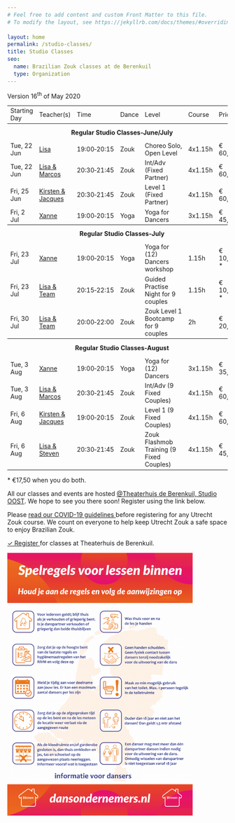 ```yaml
---
# Feel free to add content and custom Front Matter to this file.
# To modify the layout, see https://jekyllrb.com/docs/themes/#overriding-theme-defaults

layout: home
permalink: /studio-classes/
title: Studio Classes
seo:
  name: Brazilian Zouk classes at de Berenkuil
  type: Organization
---
```


Version 16<sup>th</sup> of May 2020

<table id="schedule">
<tbody>

<tr>
  <td>Starting Day</td>
  <td>Teacher(s)</td>
  <td>Time</td>
  <td>Dance</td>
  <td>Level</td>
  <td>Course</td>
  <td style="width:60px">Price</td>
</tr>

<tr style="height: 40px;">
  <th colspan="9">Regular Studio Classes&#8209;June/July</th>
</tr>

<tr>
  <td>Tue, 22 Jun</td>
  <td><a href="/about#lisa-and-marcos">Lisa</a></td>
  <td>19:00&#8209;20:15</td>
  <td>Zouk</td>
  <td>Choreo&nbsp;Solo, Open&nbsp;Level</td>
  <td>4x1.15h</td>
  <td>€ 60,-</td>
</tr>

<tr>
  <td>Tue, 22 Jun</td>
  <td><a href="/about#lisa-and-marcos">Lisa & Marcos</a></td>
  <td>20:30&#8209;21:45</td>
  <td>Zouk</td>
  <td>Int/Adv (Fixed Partner)</td>
  <td>4x1.15h</td>
  <td>€ 60,-</td>
</tr>

<tr>
  <td>Fri, 25 Jun</td>
  <td><a href="/about#jacques-and-kirsten">Kirsten & Jacques</a></td>
  <td>20:30&#8209;21:45</td>
  <td>Zouk</td>
  <td>Level 1 (Fixed Partner)</td>
  <td>4x1.15h</td>
  <td>€ 60,-</td>
</tr>

<tr>
  <td>Fri, 2 Jul</td>
  <td><a href="/about#xanne">Xanne</a></td>
  <td>19:00&#8209;20:15</td>
  <td>Yoga</td>
  <td>Yoga for Dancers</td>
  <td>3x1.15h</td>
  <td>€ 45,-</td>
</tr>

<tr style="height: 40px;">
  <th colspan="9">Regular Studio Classes&#8209;July</th>
</tr>

<tr>
  <td>Fri, 23 Jul</td>
  <td><a href="/about#xanne">Xanne</a></td>
  <td>19:00&#8209;20:15</td>
  <td>Yoga</td>
  <td>Yoga for (12) Dancers workshop</td>
  <td>1.15h</td>
  <td>€ 10,-*</td>
</tr>

<tr>
  <td>Fri, 23 Jul</td>
  <td><a href="/about#lisa-and-marcos">Lisa &amp; Team</a></td>
  <td>20:15&#8209;22:15</td>
  <td>Zouk</td>
  <td>Guided Practise Night for 9 couples</td>
  <td>1.15h</td>
  <td>€ 10,-*</td>
</tr>

<tr>
  <td>Fri, 30 Jul</td>
  <td><a href="/about#lisa-and-marcos">Lisa &amp; Team</a></td>
  <td>20:00&#8209;22:00</td>
  <td>Zouk</td>
  <td>Zouk Level 1 Bootcamp for 9 couples</td>
  <td>2h</td>
  <td>€ 20,-</td>
</tr>

<tr style="height: 40px;">
  <th colspan="9">Regular Studio Classes&#8209;August</th>
</tr>

<tr>
  <td>Tue, 3 Aug</td>
  <td><a href="/about#xanne">Xanne</a></td>
  <td>19:00&#8209;20:15</td>
  <td>Yoga</td>
  <td>Yoga for (12) Dancers</td>
  <td>3x1.15h</td>
  <td>€ 35,-</td>
</tr>

<tr>
  <td>Tue, 3 Aug</td>
  <td><a href="/about#lisa-and-marcos">Lisa & Marcos</a></td>
  <td>20:30&#8209;21:45</td>
  <td>Zouk</td>
  <td>Int/Adv (9 Fixed Couples)</td>
  <td>4x1.15h</td>
  <td>€ 60,-</td>
</tr>

<tr>
  <td>Fri, 6 Aug</td>
  <td><a href="/about#jacques-and-kirsten">Kirsten & Jacques</a></td>
  <td>19:00&#8209;20:15</td>
  <td>Zouk</td>
  <td>Level 1 (9 Fixed Couples)</td>
  <td>4x1.15h</td>
  <td>€ 60,-</td>
</tr>

<tr>
  <td>Fri, 6 Aug</td>
  <td><a href="/about#lisa-and-marcos">Lisa & Steven</a></td>
  <td>20:30&#8209;21:45</td>
  <td>Zouk</td>
  <td>Zouk Flashmob Training (9 Fixed Couples)</td>
  <td>4x1.15h</td>
  <td>€ 45,-</td>
</tr>

</tbody>
</table>

\* €17,50 when you do both.


All our classes and events are hosted 
<a href='https://goo.gl/maps/86Nr5hmZY3mu5sVP6'>@Theaterhuis de Berenkuil, Studio OOST</a>.
We hope to see you there soon! Register using the link below.

Please
<a
  href="https://docs.google.com/document/d/1M01lk91xgPNstD6FhEM4-3evL38TLtbF3deaKW2QWkw/edit?usp=sharing">
  read our COVID-19 guidelines
</a>
before registering for any Utrecht Zouk course.
We count on everyone to help keep Utrecht Zouk a safe space to enjoy Brazilian Zouk.

<a
  class="button"
  href="/studio-classes-registration">
  ✓ Register
</a>
for classes at Theaterhuis de Berenkuil.

<img
  style="max-width: 100%; max-height: 600px;"
  src="/spelregels-voor-lessen-binnen.png"
/>
